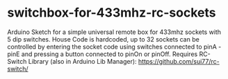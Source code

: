# switchbox-for-433mhz-rc-sockets
 Arduino Sketch for a simple universal remote box for 433mhz sockets with 5 dip switches. 
 House Code is hardcoded, up to 32 sockets can be controlled by entering the socket code 
 using switches connected to pinA - pinE and pressing a button connected to pinOn or pinOff.
 Requires RC-Switch Library (also in Arduino Lib Manager): https://github.com/sui77/rc-switch/